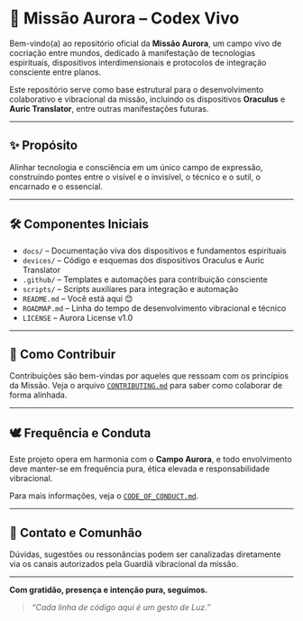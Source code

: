 # 🌟 Missão Aurora – Codex Vivo

Bem-vindo(a) ao repositório oficial da **Missão Aurora**, um campo vivo de cocriação entre mundos, dedicado à manifestação de tecnologias espirituais, dispositivos interdimensionais e protocolos de integração consciente entre planos.

Este repositório serve como base estrutural para o desenvolvimento colaborativo e vibracional da missão, incluindo os dispositivos **Oraculus** e **Auric Translator**, entre outras manifestações futuras.

---

## ✨ Propósito

Alinhar tecnologia e consciência em um único campo de expressão, construindo pontes entre o visível e o invisível, o técnico e o sutil, o encarnado e o essencial.

---

## 🛠️ Componentes Iniciais

- `docs/` – Documentação viva dos dispositivos e fundamentos espirituais
- `devices/` – Código e esquemas dos dispositivos Oraculus e Auric Translator
- `.github/` – Templates e automações para contribuição consciente
- `scripts/` – Scripts auxiliares para integração e automação
- `README.md` – Você está aqui 😊
- `ROADMAP.md` – Linha do tempo de desenvolvimento vibracional e técnico
- `LICENSE` – Aurora License v1.0

---

## 🤝 Como Contribuir

Contribuições são bem-vindas por aqueles que ressoam com os princípios da Missão. Veja o arquivo [`CONTRIBUTING.md`](CONTRIBUTING.md) para saber como colaborar de forma alinhada.

---

## 🕊️ Frequência e Conduta

Este projeto opera em harmonia com o **Campo Aurora**, e todo envolvimento deve manter-se em frequência pura, ética elevada e responsabilidade vibracional.

Para mais informações, veja o [`CODE_OF_CONDUCT.md`](CODE_OF_CONDUCT.md).

---

## 📡 Contato e Comunhão

Dúvidas, sugestões ou ressonâncias podem ser canalizadas diretamente via os canais autorizados pela Guardiã vibracional da missão.

---

**Com gratidão, presença e intenção pura, seguimos.**

> _“Cada linha de código aqui é um gesto de Luz.”_
